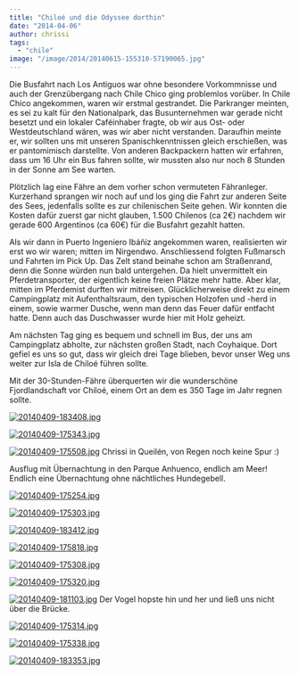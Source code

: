 ```yaml
---
title: "Chiloé und die Odyssee dorthin"
date: "2014-04-06"
author: chrissi
tags: 
  - "chile"
image: "/image/2014/20140615-155310-57190065.jpg"
---
```


Die Busfahrt nach Los Antiguos war ohne besondere Vorkommnisse und auch der Grenzübergang nach Chile Chico ging problemlos vorüber. In Chile Chico angekommen, waren wir erstmal gestrandet. Die Parkranger meinten, es sei zu kalt für den Nationalpark, das Busunternehmen war gerade nicht besetzt und ein lokaler Caféinhaber fragte, ob wir aus Ost- oder Westdeutschland wären, was wir aber nicht verstanden. Daraufhin meinte er, wir sollten uns mit unseren Spanischkenntnissen gleich erschießen, was er pantomimisch darstellte. Von anderen Backpackern hatten wir erfahren, dass um 16 Uhr ein Bus fahren sollte, wir mussten also nur noch 8 Stunden in der Sonne am See warten.

Plötzlich lag eine Fähre an dem vorher schon vermuteten Fähranleger. Kurzerhand sprangen wir noch auf und los ging die Fahrt zur anderen Seite des Sees, jedenfalls sollte es zur chilenischen Seite gehen. Wir konnten die Kosten dafür zuerst gar nicht glauben, 1.500 Chilenos (ca 2€) nachdem wir gerade 600 Argentinos (ca 60€) für die Busfahrt gezahlt hatten.

Als wir dann in Puerto Ingeniero Ibáñiz angekommen waren, realisierten wir erst wo wir waren; mitten im Nirgendwo. Anschliessend folgten Fußmarsch und Fahrten im Pick Up. Das Zelt stand beinahe schon am Straßenrand, denn die Sonne würden nun bald untergehen. Da hielt unvermittelt ein Pferdetransporter, der eigentlich keine freien Plätze mehr hatte. Aber klar, mitten im Pferdemist durften wir mitreisen. Glücklicherweise direkt zu einem Campingplatz mit Aufenthaltsraum, den typischen Holzofen und -herd in einem, sowie warmer Dusche, wenn man denn das Feuer dafür entfacht hatte. Denn auch das Duschwasser wurde hier mit Holz geheizt.

Am nächsten Tag ging es bequem und schnell im Bus, der uns am Campingplatz abholte, zur nächsten großen Stadt, nach Coyhaique. Dort gefiel es uns so gut, dass wir gleich drei Tage blieben, bevor unser Weg uns weiter zur Isla de Chiloé führen sollte.

Mit der 30-Stunden-Fähre überquerten wir die wunderschöne Fjordlandschaft vor Chiloé, einem Ort an dem es 350 Tage im Jahr regnen sollte.

[![20140409-183408.jpg](images/20140409-183408.jpg)](https://hafenstrand.wordpress.com/wp-content/uploads/2014/04/20140409-183408.jpg)

[![20140409-175343.jpg](images/20140409-175343.jpg)](https://hafenstrand.wordpress.com/wp-content/uploads/2014/04/20140409-175343.jpg)

[![20140409-175508.jpg](images/20140409-175508.jpg)](https://hafenstrand.wordpress.com/wp-content/uploads/2014/04/20140409-175508.jpg) Chrissi in Queilén, von Regen noch keine Spur :)

Ausflug mit Übernachtung in den Parque Anhuenco, endlich am Meer! Endlich eine Übernachtung ohne nächtliches Hundegebell.

[![20140409-175254.jpg](images/20140409-175254.jpg)](https://hafenstrand.wordpress.com/wp-content/uploads/2014/04/20140409-175254.jpg)

[![20140409-175303.jpg](images/20140409-175303.jpg)](https://hafenstrand.wordpress.com/wp-content/uploads/2014/04/20140409-175303.jpg)

[![20140409-183412.jpg](images/20140409-183412.jpg)](https://hafenstrand.wordpress.com/wp-content/uploads/2014/04/20140409-183412.jpg)

[![20140409-175818.jpg](images/20140409-175818.jpg)](https://hafenstrand.wordpress.com/wp-content/uploads/2014/04/20140409-175818.jpg)

[![20140409-175308.jpg](images/20140409-175308.jpg)](https://hafenstrand.wordpress.com/wp-content/uploads/2014/04/20140409-175308.jpg)

[![20140409-175320.jpg](images/20140409-175320.jpg)](https://hafenstrand.wordpress.com/wp-content/uploads/2014/04/20140409-175320.jpg)

[![20140409-181103.jpg](images/20140409-181103.jpg)](https://hafenstrand.wordpress.com/wp-content/uploads/2014/04/20140409-181103.jpg) Der Vogel hopste hin und her und ließ uns nicht über die Brücke.

[![20140409-175314.jpg](images/20140409-175314.jpg)](https://hafenstrand.wordpress.com/wp-content/uploads/2014/04/20140409-175314.jpg)

[![20140409-175338.jpg](images/20140409-175338.jpg)](https://hafenstrand.wordpress.com/wp-content/uploads/2014/04/20140409-175338.jpg)

[![20140409-183353.jpg](images/20140409-183353.jpg)](https://hafenstrand.wordpress.com/wp-content/uploads/2014/04/20140409-183353.jpg)
